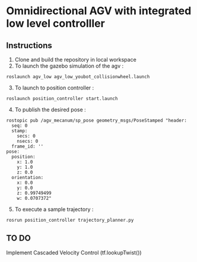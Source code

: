 # Omnidirectional AGV with integrated low level controlller                                                                                                                                                          

## Instructions

1. Clone and build the repository in local workspace
2. To launch the gazebo simulation of the agv :
```shell
roslaunch agv_low agv_low_youbot_collisionwheel.launch
```
3. To launch to position controller :
```shell
roslaunch position_controller start.launch
```
4. To publish the desired pose :
```shell
rostopic pub /agv_mecanum/sp_pose geometry_msgs/PoseStamped "header: 
  seq: 0
  stamp:
    secs: 0
    nsecs: 0
  frame_id: ''
pose:
  position:
    x: 1.0 
    y: 1.0 
    z: 0.0 
  orientation:
    x: 0.0 
    y: 0.0 
    z: 0.99749499
    w: 0.0707372"
```
5. To execute a sample trajectory :
```shell
rosrun position_controller trajectory_planner.py
```

## TO DO
Implement Cascaded Velocity Control (tf.lookupTwist())
